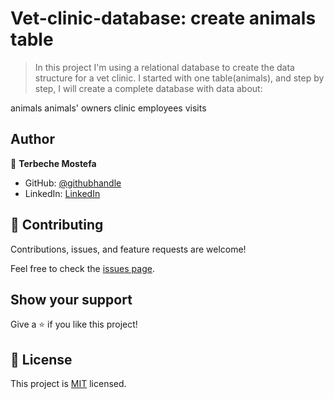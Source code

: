 # Vet-clinic-database: create animals table

> In this project I'm using a relational database to create the data structure for a vet clinic. I started with one table(animals), and step by step, I will create a complete database with data about:

animals
animals' owners
clinic employees
visits

## Author

👤 **Terbeche Mostefa**

- GitHub: [@githubhandle](https://github.com/Terbeche)
- LinkedIn: [LinkedIn](https://www.linkedin.com/in/mustapha-terbeche/)

## 🤝 Contributing

Contributions, issues, and feature requests are welcome!

Feel free to check the [issues page](https://github.com/Terbeche/Vet-clinic-database/issues).

## Show your support

Give a ⭐️ if you like this project!

## 📝 License

This project is [MIT](./MIT.md) licensed.
